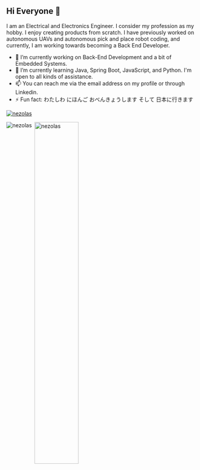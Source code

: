 ## Hi Everyone 👋
I am an Electrical and Electronics Engineer. I consider my profession as my hobby. I enjoy creating products from scratch. I have previously worked on autonomous UAVs and autonomous pick and place robot coding, and currently, I am working towards becoming a Back End Developer.
- 🚀 I’m currently working on Back-End Development and a bit of Embedded Systems.
- 🧠 I’m currently learning Java, Spring Boot, JavaScript, and Python. I'm open to all kinds of assistance.
- 📫 You can reach me via the email address on my profile or through Linkedin.
- ⚡ Fun fact: わたしわ にほんご おべんきょうします そして 日本に行きます
<!--
**Nezolas/Nezolas** is a ✨ _special_ ✨ repository because its `README.md` (this file) appears on your GitHub profile.

Here are some ideas to get you started:

- 🔭 I’m currently working on ...
- 🌱 I’m currently learning ...
- 👯 I’m looking to collaborate on ...
- 🤔 I’m looking for help with ...
- 💬 Ask me about ...
- 📫 How to reach me: ...
- 😄 Pronouns: ...
- ⚡ Fun fact: ...
-->
<p style="width:50%"><a href="https://github.com/ryo-ma/github-profile-trophy"><img src="https://github-profile-trophy.vercel.app/?username=nezolas" alt="nezolas" /></a></p>
<p><img align="left" src="https://github-readme-stats.vercel.app/api/top-langs?username=nezolas&show_icons=true&locale=en&layout=compact" alt="nezolas" /></p>
<p>&nbsp;<img align="center" src="https://github-readme-stats.vercel.app/api?username=nezolas&show_icons=true&locale=en" alt="nezolas" width="48%" /></p><br />
